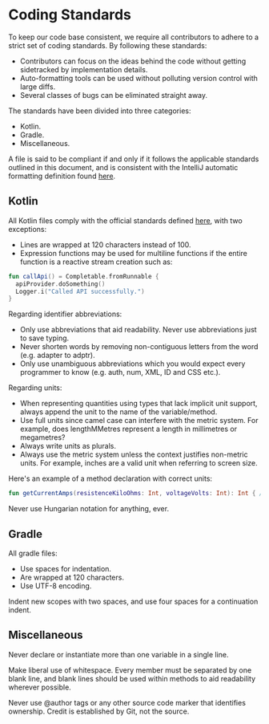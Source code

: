 # Coding Standards
To keep our code base consistent, we require all contributors to adhere to a strict set of coding standards. By following these standards:
- Contributors can focus on the ideas behind the code without getting sidetracked by implementation details.
- Auto-formatting tools can be used without polluting version control with large diffs.
- Several classes of bugs can be eliminated straight away.

The standards have been divided into three categories:
- Kotlin.
- Gradle.
- Miscellaneous.

A file is said to be compliant if and only if it follows the applicable standards outlined in this document, and is consistent with the IntelliJ automatic formatting definition found [here](IntelliJ-Code-Auto-Formatting-Rules.xml).

## Kotlin
All Kotlin files comply with the official standards defined [here](https://android.github.io/kotlin-guides/), with two exceptions:
- Lines are wrapped at 120 characters instead of 100.
- Expression functions may be used for multiline functions if the entire function is a reactive stream creation such as:
```kotlin
fun callApi() = Completable.fromRunnable {
  apiProvider.doSomething()
  Logger.i("Called API successfully.")
}
```

Regarding identifier abbreviations:
- Only use abbreviations that aid readability. Never use abbreviations just to save typing.
- Never shorten words by removing non-contiguous letters from the word (e.g. adapter to adptr).
- Only use unambiguous abbreviations which you would expect every programmer to know (e.g. auth, num, XML, ID and CSS etc.).

Regarding units:
- When representing quantities using types that lack implicit unit support, always append the unit to the name of the variable/method.
- Use full units since camel case can interfere with the metric system. For example, does lengthMMetres represent a length in millimetres or megametres?
- Always write units as plurals.
- Always use the metric system unless the context justifies non-metric units. For example, inches are a valid unit when referring to screen size.

Here's an example of a method declaration with correct units:
```kotlin
fun getCurrentAmps(resistenceKiloOhms: Int, voltageVolts: Int): Int { /* ... */}
```

Never use Hungarian notation for anything, ever.

## Gradle
All gradle files:
- Use spaces for indentation.
- Are wrapped at 120 characters.
- Use UTF-8 encoding.

Indent new scopes with two spaces, and use four spaces for a continuation indent.

## Miscellaneous
Never declare or instantiate more than one variable in a single line.

Make liberal use of whitespace. Every member must be separated by one blank line, and blank lines should be used within methods to aid readability wherever possible.

Never use @author tags or any other source code marker that identifies ownership. Credit is established by Git, not the source.